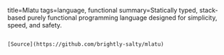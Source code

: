 title=Mlatu
tags=language, functional
summary=Statically typed, stack-based purely functional programming language designed for simplicity, speed, and safety.
~~~~~~

[Source](https://github.com/brightly-salty/mlatu)
